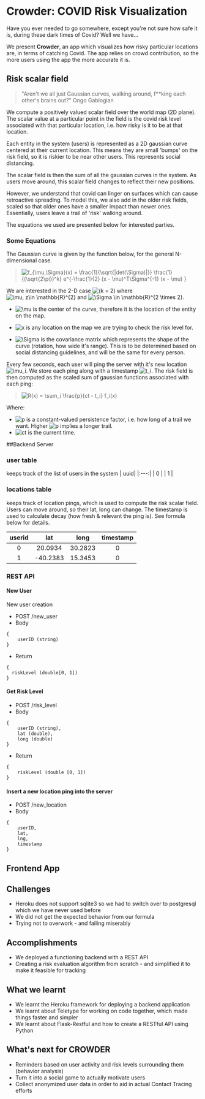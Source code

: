 # Crowder: COVID Risk Visualization
Have you ever needed to go somewhere, except you're not sure how safe it is, during these dark times of Covid? Well we have...

We present **Crowder**, an app which visualizes how risky particular locations are, in terms of catching Covid. The app relies on crowd contribution, so the more users using the app the more accurate it is.

## Risk scalar field
> "Aren't we all just Gaussian curves, walking around, f**king each other's brains out?"
> Ongo Gablogian

We compute a positively valued scalar field over the world map (2D plane). The scalar value at a particular point in the field is the covid risk level associated with that particular location, i.e. how risky is it to be at that location.

Each entity in the system (users) is represented as a 2D gaussian curve centered at their current location. This means they are small 'bumps' on the risk field, so it is riskier to be near other users. This represents social distancing.

The scalar field is then the sum of all the gaussian curves in the system. As users move around, this scalar field changes to reflect their new positions.

However, we understand that covid can linger on surfaces which can cause retroactive spreading. To model this, we also add in the older risk fields, scaled so that older ones have a smaller impact than newer ones. Essentially, users leave a trail of 'risk' walking around.

The equations we used are presented below for interested parties.

### Some Equations

<!-- ![Multivar Gaussian](./latex_images/multvar_gaussian.png) -->

The Gaussian curve is given by the function below, for the general N-dimensional case.

>![$$ f_{\mu,\Sigma}(x) = \frac{1}{\sqrt{|det(\Sigma)|}} \frac{1}{(\sqrt{2\pi})^k} e^{-\frac{1}{2} (x - \mu)^T\Sigma^{-1} (x - \mu) } $$](https://latex.codecogs.com/gif.latex?f_{\mu,\Sigma}(x)&space;=&space;\frac{1}{\sqrt{|det(\Sigma)|}}&space;\frac{1}{(\sqrt{2\pi})^k}&space;e^{-\frac{1}{2}&space;(x&space;-&space;\mu)^T\Sigma^{-1}&space;(x&space;-&space;\mu)&space;})

We are interested in the 2-D case ![$(k = 2)$](https://latex.codecogs.com/gif.latex?\inline&space;(k&space;=&space;2)) where ![$\mu, z\in \mathbb{R}^{2}$](https://latex.codecogs.com/gif.latex?\inline&space;\mu,&space;z\in&space;\mathbb{R}^{2}) and ![$\Sigma \in \mathbb{R}^{2 \times 2}$](https://latex.codecogs.com/gif.latex?\inline&space;\Sigma&space;\in&space;\mathbb{R}^{2&space;\times&space;2}).

- ![$\mu$](https://latex.codecogs.com/gif.latex?\inline&space;\mu) is the center of the curve, therefore it is the location of the entity on the map.

- ![$x$](https://latex.codecogs.com/gif.latex?\inline&space;x) is any location on the map we are trying to check the risk level for.

- ![$\Sigma$](https://latex.codecogs.com/gif.latex?\inline&space;\Sigma) is the covariance matrix which represents the shape of the curve (rotation, how wide it's range). This is to be determined based on social distancing guidelines, and will be the same for every person.

Every few seconds, each user will ping the server with it's new location ![$\mu_i$](https://latex.codecogs.com/gif.latex?\inline&space;\mu_i). We store each ping along with a timestamp ![$t_i$](https://latex.codecogs.com/gif.latex?\inline&space;t_i). The risk field is then computed as the scaled sum of gaussian functions associated with each ping:

>![$$R(x) = \sum_i \frac{p}{ct - t_i} f_i(x)$$](https://latex.codecogs.com/gif.latex?R(x)&space;=&space;\sum_i&space;\frac{p}{ct&space;-&space;t_i}&space;f_i(x))

Where:
- ![$p$](https://latex.codecogs.com/gif.latex?\inline&space;p) is a constant-valued persistence factor, i.e. how long of a trail we want. Higher ![$p$](https://latex.codecogs.com/gif.latex?\inline&space;p) implies a longer trail.
- ![$ct$](https://latex.codecogs.com/gif.latex?\inline&space;ct) is the current time.

##Backend Server

### user table
keeps track of the list of users in the system
| uuid|
|:---:|
|  0  |
|  1  |

### locations table
keeps track of location pings, which is used to compute the risk scalar field.
Users can move around, so their lat, long can change. The timestamp is used to calculate decay (how fresh & relevant the ping is). See formula below for details.

| userid  |    lat    |   long | timestamp  |
|:-------:|:---------:|:------:|:----------:|
|  0      |20.0934    |30.2823 |    0       |
|  1      |-40.2383   |15.3453 |    0       |

### REST API
#### New User
New user creation
* POST /new_user
* Body
```
{
    userID (string)
}
```
* Return
```
{
  riskLevel (double[0, 1])
}
```

#### Get Risk Level
* POST /risk_level
* Body
 ```
 {
     userID (string),
     lat (double),
     long (double)
 }
 ```
* Return
```
{
    riskLevel (double [0, 1])
}
```

#### Insert a new location ping into the server
* POST /new_location
* Body
```
{
    userID,
    lat,
    lng,
    timestamp
}
```

## Frontend App
<!-- TODO: fill this in, explain the user interface -->

## Challenges
* Heroku does not support sqlite3 so we had to switch over to postgresql which we have never used before
* We did not get the expected behavior from our formula
* Trying not to overwork - and failing miserably

## Accomplishments
*  We deployed a functioning backend with a REST API
*  Creating a risk evaluation algorithm from scratch - and simplified it to make it feasible for tracking

## What we learnt
* We learnt the Heroku framework for deploying a backend application
* We learnt about Teletype for working on code together, which made things faster and simpler
* We learnt about Flask-Restful and how to create a RESTful API using Python

## What's next for CROWDER
* Reminders based on user activity and risk levels surrounding them (behavior analysis)
* Turn it into a social game to actually motivate users
* Collect anonymized user data in order to aid in actual Contact Tracing efforts

<!--
TODO: fill in these sections for front end
## How we built it
## Challenges
## Accomplishments that I'm proud of
## What we learned
## What's next for CROWDER -->

